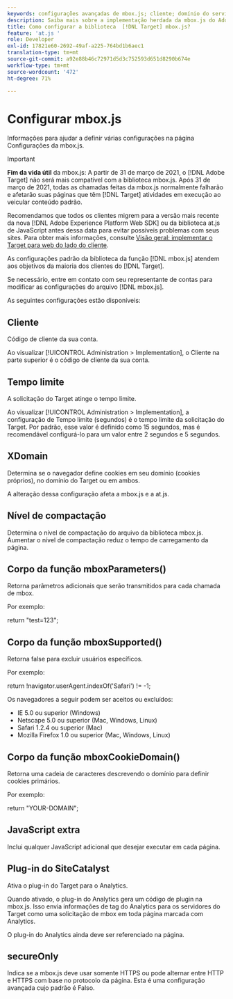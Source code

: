 ```yaml
---
keywords: configurações avançadas de mbox.js; cliente; domínio do servidor; xdomain; nível de compactação; suporte a id de sessão do cliente; secureOnly; suporte a id do pc do cliente; passar página; url de referência; nível de tráfego; duração do tráfego; corpo da função mboxParameters(); corpo da função mboxSupported(); corpo da função mboxCookieDomain(); JavaScript extra; plug-in do SiteCatalyst; obter mbox.js como JavaScript com extração automática; cintilação; ocultação de corpo; ocultar corpo
description: Saiba mais sobre a implementação herdada da mbox.js do Adobe Target. Migrar para o SDK da Web da Adobe Experience Platform (AEP Web SDK) ou para a versão mais recente da at.js.
title: Como configurar a biblioteca  [!DNL Target] mbox.js?
feature: 'at.js '
role: Developer
exl-id: 17821e60-2692-49af-a225-764bd1b6aec1
translation-type: tm+mt
source-git-commit: a92e88b46c72971d5d3c752593d651d8290b674e
workflow-type: tm+mt
source-wordcount: '472'
ht-degree: 71%

---
```


# Configurar mbox.js

Informações para ajudar a definir várias configurações na página Configurações da mbox.js.

>[!IMPORTANT]
>
>**Fim da vida útil** da mbox.js: A partir de 31 de março de 2021, o  [!DNL Adobe Target] não será mais compatível com a biblioteca mbox.js. Após 31 de março de 2021, todas as chamadas feitas da mbox.js normalmente falharão e afetarão suas páginas que têm [!DNL Target] atividades em execução ao veicular conteúdo padrão.
>
>Recomendamos que todos os clientes migrem para a versão mais recente da nova [!DNL Adobe Experience Platform Web SDK] ou da biblioteca at.js de JavaScript antes dessa data para evitar possíveis problemas com seus sites. Para obter mais informações, consulte [Visão geral: implementar o Target para web do lado do cliente](/help/c-implementing-target/c-implementing-target-for-client-side-web/implement-target-for-client-side-web.md).

As configurações padrão da biblioteca da função [!DNL mbox.js] atendem aos objetivos da maioria dos clientes do [!DNL Target].

Se necessário, entre em contato com seu representante de contas para modificar as configurações do arquivo [!DNL mbox.js].

As seguintes configurações estão disponíveis:

## Cliente

Código de cliente da sua conta.

Ao visualizar [!UICONTROL Administration > Implementation], o Cliente na parte superior é o código de cliente da sua conta.

## Tempo limite

A solicitação do Target atinge o tempo limite.

Ao visualizar [!UICONTROL Administration > Implementation], a configuração de Tempo limite (segundos) é o tempo limite da solicitação do Target. Por padrão, esse valor é definido como 15 segundos, mas é recomendável configurá-lo para um valor entre 2 segundos e 5 segundos.

## XDomain

Determina se o navegador define cookies em seu domínio (cookies próprios), no domínio do Target ou em ambos.

A alteração dessa configuração afeta a mbox.js e a at.js.

## Nível de compactação

Determina o nível de compactação do arquivo da biblioteca mbox.js. Aumentar o nível de compactação reduz o tempo de carregamento da página.

## Corpo da função mboxParameters()

Retorna parâmetros adicionais que serão transmitidos para cada chamada de mbox.

Por exemplo:

return &quot;test=123&quot;;

## Corpo da função mboxSupported()

Retorna false para excluir usuários específicos.

Por exemplo:

return !navigator.userAgent.indexOf(&#39;Safari&#39;) != -1;

Os navegadores a seguir podem ser aceitos ou excluídos:

* IE 5.0 ou superior (Windows)
* Netscape 5.0 ou superior (Mac, Windows, Linux)
* Safari 1.2.4 ou superior (Mac)
* Mozilla Firefox 1.0 ou superior (Mac, Windows, Linux)

## Corpo da função mboxCookieDomain()

Retorna uma cadeia de caracteres descrevendo o domínio para definir cookies primários.

Por exemplo:

return &quot;YOUR-DOMAIN&quot;;

## JavaScript extra

Inclui qualquer JavaScript adicional que desejar executar em cada página.

## Plug-in do SiteCatalyst

Ativa o plug-in do Target para o Analytics.

Quando ativado, o plug-in do Analytics gera um código de plugin na mbox.js. Isso envia informações de tag do Analytics para os servidores do Target como uma solicitação de mbox em toda página marcada com Analytics.

O plug-in do Analytics ainda deve ser referenciado na página.

## secureOnly

Indica se a mbox.js deve usar somente HTTPS ou pode alternar entre HTTP e HTTPS com base no protocolo da página. Esta é uma configuração avançada cujo padrão é Falso.

